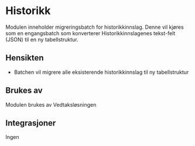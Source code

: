 # Historikk

Modulen inneholder migreringsbatch for historikkinnslag.
Denne vil kjøres som en engangsbatch som konverterer Historikkinnslagenes tekst-felt (JSON) til en ny tabellstruktur. 

## Hensikten

* Batchen vil migrere alle eksisterende historikkinnslag til ny tabellstruktur

## Brukes av

Modulen brukes av Vedtaksløsningen  

## Integrasjoner
Ingen
